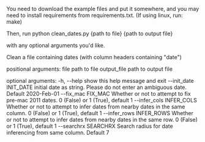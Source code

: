 
You need to download the example files and put it somewhere, and you may need to install requirements from requirements.txt. 
(If using linux, run: make)

Then, run python clean_dates.py {path to file} {path to output file} 

with any optional arguments you'd like. 

Clean a file containing dates (with column headers containing "date")

positional arguments:
  file                  path to file
  output_file           path to output file

optional arguments:
  -h, --help            show this help message and exit
  --init_date INIT_DATE
                        initial date as string. Please do not enter an
                        ambiguous date. Default 2020-Feb-01
  --fix_mac FIX_MAC     Whether or not to attempt to fix pre-mac 2011 dates. 0
                        (False) or 1 (True), default 1
  --infer_cols INFER_COLS
                        Whether or not to attempt to infer dates from nearby
                        dates in the same column. 0 (False) or 1 (True),
                        default 1
  --infer_rows INFER_ROWS
                        Whether or not to attempt to infer dates from nearby
                        dates in the same row. 0 (False) or 1 (True), default
                        1
  --searchrx SEARCHRX   Search radius for date inferencing from same column.
                        Default 7